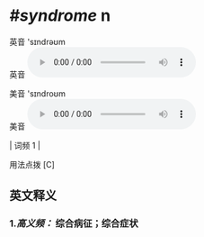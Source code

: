 # ***\#syndrome*** n
英音 'sɪndrəʊm  
英音
<audio src="./media/syndrome-B.aac" controls="controls"></audio>

美音 'sɪndroʊm  
美音
<audio src="./media/syndrome.aac" controls="controls"></audio>



| 词频 1 |  

用法点拨  [C]

英文释义
---
### 1.*高义频：* **综合病征；综合症状**  


